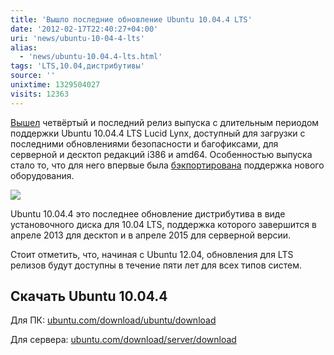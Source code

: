 ```yaml
---
title: 'Вышло последние обновление Ubuntu 10.04.4 LTS'
date: '2012-02-17T22:40:27+04:00'
uri: 'news/ubuntu-10-04-4-lts'
alias: 
  - 'news/ubuntu-10.04.4-lts.html'
tags: 'LTS,10.04,дистрибутивы'
source: ''
unixtime: 1329504027
visits: 12363
---
```

[Вышел](https://wiki.ubuntu.com/LucidLynx/ReleaseNotes/ChangeSummary/10.04.4) четвёртый и последний релиз выпуска с длительным периодом поддержки Ubuntu 10.04.4 LTS Lucid Lynx, доступный для загрузки с последними обновлениями безопасности и багофиксами, для серверной и десктоп редакций i386 и amd64. Особенностью выпуска стало то, что для него впервые была [бэкпортирована](http://ru.wikipedia.org/wiki/%D0%91%D1%8D%D0%BA%D0%BF%D0%BE%D1%80%D1%82) поддержка нового оборудования.

[![](img/2012/02/17/22-00/2564642080.jpg)](img/2012/02/17/22-00/2564642080.jpg)

Ubuntu 10.04.4 это последнее обновление дистрибутива в виде установочного диска для 10.04 LTS, поддержка которого завершится в апреле 2013 для десктоп и в апреле 2015 для серверной версии.

Стоит отметить, что, начиная с Ubuntu 12.04, обновления для LTS релизов будут доступны в течение пяти лет для всех типов систем.

## Скачать Ubuntu 10.04.4

Для ПК: [ubuntu.com/download/ubuntu/download](ubuntu/download)

Для сервера: [ubuntu.com/download/server/download](http://www.ubuntu.com/download/server/download)
